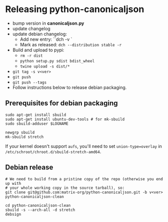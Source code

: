 Releasing python-canonicaljson
==============================

* bump version in __canonicaljson.py__
* update changelog
* update debian changelog:
  * Add new entry: ``dch -v <ver>`
  * Mark as released: `dch --distribution stable -r`
* Build and upload to pypi:
  * ``rm -r dist``
  * ``python setup.py sdist bdist_wheel``
  * ``twine upload -s dist/*``
* ``git tag -s v<ver>``
* ``git push``
* ``git push --tags``
* Follow instructions below to release debian packaging.

Prerequisites for debian packaging
----------------------------------

```
sudo apt-get install sbuild
sudo apt-get install ubuntu-dev-tools # for mk-sbuild
sudo sbuild-adduser $LOGNAME

newgrp sbuild
mk-sbuild stretch
```

If your kernel doesn't support `aufs`, you'll need to set `union-type=overlay`
in `/etc/schroot/chroot.d/sbuild-stretch-amd64`.

Debian release
--------------

```
# We need to build from a pristine copy of the repo (otherwise you end up with
# your whole working copy in the source tarball), so:
git clone git@github.com:matrix-org/python-canonicaljson.git -b v<ver> python-canonicaljson-clean

cd python-canonicaljson-clean
sbuild -s --arch-all -d stretch
debsign
```

